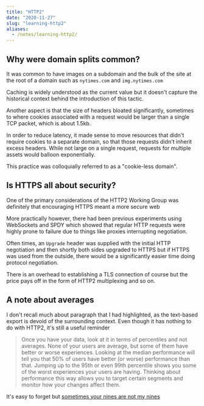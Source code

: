 ```yaml
---
title: "HTTP2"
date: "2020-11-27"
slug: "learning-http2"
aliases:
  - /notes/learning-http2/
---
```


## Why were domain splits common?

It was common to have images on a subdomain and the bulk of the site at the root of a domain such as `nytimes.com` and `img.nytimes.com`

Caching is widely understood as the current value but it doesn't capture the historical context behind the introduction of this tactic.

Another aspect is that the size of headers bloated significantly, sometimes to where cookies associated with a request would be larger than a single TCP packet, which is about 1.5kb.

In order to reduce latency, it made sense to move resources that didn't require cookies to a separate domain, so that those requests didn't inherit excess headers. While not large on a single request, requests for multiple assets would balloon exponentially.

This practice was colloquially referred to as a "cookie-less domain".

## Is HTTPS all about security?

One of the primary considerations of the HTTP2 Working Group was definitely that encouraging HTTPS meant a more secure web

More practically however, there had been previous experiments using WebSockets and SPDY which showed that regular HTTP requests were highly prone to failure due to things like proxies interrupting negotiation.

Often times, an `Upgrade` header was supplied with the initial HTTP negotiation and then shortly both sides upgraded to HTTPS but if HTTPS was used from the outside, there would be a significantly easier time doing protocol negotiation.

There is an overhead to establishing a TLS connection of course but the price pays off in the form of HTTP2 multiplexing and so on.

## A note about averages

I don't recall much about paragraph that I had highlighted, as the text-based export is devoid of the surrounding context. Even though it has nothing to do with HTTP2, it's still a useful reminder

> Once you have your data, look at it in terms of percentiles and not averages. None of your users are average, but some of them have better or worse experiences. Looking at the median performance will tell you that 50% of users have better (or worse) performance than that. Jumping up to the 95th or even 99th percentile shows you some of the worst experiences your users are having. Thinking about performance this way allows you to target certain segments and monitor how your changes affect them.

It's easy to forget but [sometimes your nines are not my nines](http://rachelbythebay.com/w/2019/07/15/giant/)
